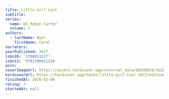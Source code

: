 ```yaml
---
title: Little Girl Lost
subtitle:
series:
  name: DI Robyn Carter
  volume: 1
authors:
  - lastName: Wyer
    firstName: Carol
narrators:
yearPublished: 2017
isbn10: '1786811227'
isbn13: '9781786811226'
asin:
coverImageUrl: https://assets.hardcover.app/external_data/60249816/3a2be75c93034b4d3206d6140bee83186430ad9c.jpeg
hardcoverUrl: https://hardcover.app/books/little-girl-lost-2017/editions/31100601
finishedAt: 2020-02-06
rating: 3
startedAt: null
---
```

